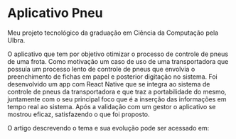 # Aplicativo Pneu
Meu projeto tecnológico da graduação em Ciência da Computação pela Ulbra.

O aplicativo que tem por objetivo otimizar o processo de controle de pneus de uma frota. Como motivação um caso de uso de uma transportadora que possuía um processo lento de controle de pneus que envolvia o preenchimento de fichas em papel e posterior digitação no sistema. Foi desenvolvido um app com React Native que se integra ao sistema de controle de pneus da transportadora e que traz a portabilidade do mesmo, juntamente com o seu principal foco que é a inserção das informações em tempo real ao sistema. Após a validação com um gestor o aplicativo se mostrou eficaz, satisfazendo o que foi proposto. 

O artigo descrevendo o tema e sua evolução pode ser acessado em:
